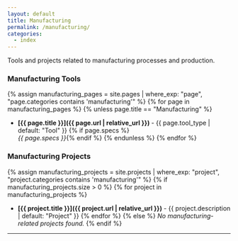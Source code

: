 ```yaml
---
layout: default
title: Manufacturing
permalink: /manufacturing/
categories:
  - index
---
```


Tools and projects related to manufacturing processes and production.

### Manufacturing Tools

{% assign manufacturing_pages = site.pages | where_exp: "page", "page.categories contains 'manufacturing'" %}
{% for page in manufacturing_pages %}
{% unless page.title == "Manufacturing" %}
- **[{{ page.title }}]({{ page.url | relative_url }})** - {{ page.tool_type | default: "Tool" }}
  {% if page.specs %}<br>*{{ page.specs }}*{% endif %}
{% endunless %}
{% endfor %}

### Manufacturing Projects

{% assign manufacturing_projects = site.projects | where_exp: "project", "project.categories contains 'manufacturing'" %}
{% if manufacturing_projects.size > 0 %}
{% for project in manufacturing_projects %}
- **[{{ project.title }}]({{ project.url | relative_url }})** - {{ project.description | default: "Project" }}
{% endfor %}
{% else %}
*No manufacturing-related projects found.*
{% endif %}

---